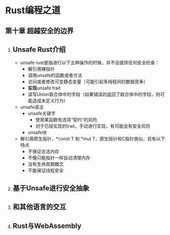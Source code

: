 # Rust编程之道
## 第十章  超越安全的边界

1. ## Unsafe Rust介绍

   - unsafe rust是指进行以下五种操作的时候，并不会提供任何安全检查：
     - 解引用裸指针
     - 调用unsafe的函数或者方法
     - 访问或者修改可变静态变量（可能引起多线程间的数据竞争）
     - **实现**unsafe trait
     - 读写Union联合体中的字段（如果错误的返回了联合体中的字段，则可能造成未定义行为）
   - unsafe语法
     - unsafe关键字
       - 使用某函数有违背“契约”的风险
       - 对于已经实现的trait，手动进行实现，有可能会有安全风险
     - unsafe块
   - 解引用原生指针，*const T 和 *mut T，原生指针和C指针类似，具有以下特点
     - 不保证合法内存
     - 不像只能指针一样自动清理内存
     - 没有生命周期概念
     - 不能保证线程安全

2. ## 基于Unsafe进行安全抽象

3. ## 和其他语言的交互

4. ## Rust与WebAssembly